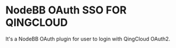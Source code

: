 # NodeBB OAuth SSO FOR QINGCLOUD

It's a NodeBB OAuth plugin for user to login with QingCloud OAuth2.
